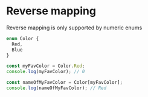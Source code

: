 # Reverse mapping

Reverse mapping is only supported by numeric enums

```typescript
enum Color {
  Red,
  Blue
}

const myFavColor = Color.Red;
console.log(myFavColor); // 0

const nameOfMyFavColor = Color[myFavColor];
console.log(nameOfMyFavColor); // Red
```